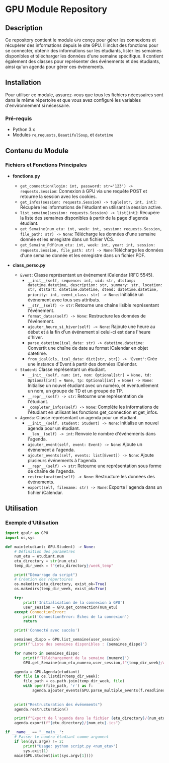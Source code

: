 # GPU Module Repository

## Description
Ce repository contient le module `GPU` conçu pour gérer les connexions et récupérer des informations depuis le site GPU. Il inclut des fonctions pour se connecter, obtenir des informations sur les étudiants, lister les semaines disponibles et télécharger les données d'une semaine spécifique. Il contient également des classes pour représenter des événements et des étudiants, ainsi qu'un agenda pour gérer ces événements.

## Installation
Pour utiliser ce module, assurez-vous que tous les fichiers nécessaires sont dans le même répertoire et que vous avez configuré les variables d'environnement si nécessaire.

### Pré-requis
- Python 3.x
- Modules `re`,`requests`, `BeautifulSoup`, et `datetime`

## Contenu du Module

### Fichiers et Fonctions Principales

- **fonctions.py**
  - `get_connection(login: int, password: str='123') -> requests.Session`: Connexion à GPU via une requête POST et retourne la session avec les cookies.
  - `get_infos(session: requests.Session) -> tuple[str, int, int]`: Récupère les informations de l'étudiant en utilisant la session active.
  - `list_semaine(session: requests.Session) -> list[int]`: Récupère la liste des semaines disponibles à partir de la page d'agenda étudiant.
  - `get_Semaine(num_etu: int, week: int, session: requests.Session, file_path: str) -> None`: Télécharge les données d'une semaine donnée et les enregistre dans un fichier VCS.
  - `get_Semaine_Pdf(num_etu: int, week: int, year: int, session: requests.Session, file_path: str) -> None`:Télécharge les données d'une semaine donnée et les enregistre dans un fichier PDF.


- **class_perso.py**
  - `Event`: Classe représentant un événement iCalendar (RFC 5545).
    - `__init__(self, sequence: int, uid: str, dtstamp: datetime.datetime, description: str, summary: str, location: str, dtstart: datetime.datetime, dtend: datetime.datetime, priority: int, event_class: str) -> None`: Initialise un événement avec tous ses attributs.
    - `__str__(self) -> str`: Retourne une chaîne lisible représentant l'événement.
    - `format_datas(self) -> None`: Restructure les données de l'événement.
    - `ajouter_heure_si_hiver(self) -> None`: Rajoute une heure au début et à la fin d'un événement si celui-ci est dans l'heure d'hiver.
    - `parse_datetime(ical_date: str) -> datetime.datetime`: Convertit une chaîne de date au format iCalendar en objet datetime.
    - `from_ical(cls, ical_data: dict[str, str]) -> 'Event'`: Crée une instance d'Event à partir des données iCalendar.
  - `Student`: Classe représentant un étudiant.
    - `__init__(self, num: int, nom: Optional[str] = None, td: Optional[int] = None, tp: Optional[int] = None) -> None`: Initialise un nouvel étudiant avec un numéro, et éventuellement un nom, un groupe de TD et un groupe de TP.
    - `__repr__(self) -> str`: Retourne une représentation de l'étudiant.
    - `_completer_infos(self) -> None`: Complète les informations de l'étudiant en utilisant les fonctions get_connection et get_infos.
  - `Agenda`: Classe représentant un agenda pour un étudiant.
    - `__init__(self, student: Student) -> None`: Initialise un nouvel agenda pour un étudiant.
    - `__len__(self) -> int`: Renvoie le nombre d'événements dans l'agenda.
    - `ajouter_event(self, event: Event) -> None`: Ajoute un événement à l'agenda.
    - `ajouter_events(self, events: list[Event]) -> None`: Ajoute plusieurs événements à l'agenda.
    - `__repr__(self) -> str`: Retourne une représentation sous forme de chaîne de l'agenda.
    - `restructuration(self) -> None`: Restructure les données des événements.
    - `export(self, filename: str) -> None`: Exporte l'agenda dans un fichier iCalendar.

## Utilisation

### Exemple d'Utilisation

```python
import gpulr as GPU
import os,sys

def main(etudiant: GPU.Student) -> None:
    # Définition des paramètres
    num_etu = etudiant.num
    etu_directory = str(num_etu)
    temp_dir_week = f"{etu_directory}/week_temp"

    print("Démarrage du script")
    # Création des répertoires
    os.makedirs(etu_directory, exist_ok=True)
    os.makedirs(temp_dir_week, exist_ok=True)

    try:
        print('Initialisation de la connexion à GPU')
        user_session = GPU.get_connection(num_etu)
    except ConnectionError:
        print('ConnectionError: Échec de la connexion')
        return

    print('Connecté avec succès')

    semaines_dispo = GPU.list_semaine(user_session)
    print(f'Liste des semaines disponibles : {semaines_dispo}')

    for numero in semaines_dispo:
        print(f'Téléchargement de la semaine {numero}')
        GPU.get_Semaine(num_etu,numero,user_session,f"{temp_dir_week}/week_{numero}")

    agenda = GPU.Agenda(etudiant)
    for file in os.listdir(temp_dir_week):
        file_path = os.path.join(temp_dir_week, file)
        with open(file_path, 'r') as f:
            agenda.ajouter_events(GPU.parse_multiple_events(f.readlines()))
    
    
    print("Restructuration des événements")
    agenda.restructuration()

    print(f"Export de l'agenda dans le fichier {etu_directory}/{num_etu}.ics")
    agenda.export(f"{etu_directory}/{num_etu}.ics")

if __name__ == "__main__":
    # Passer le numéro étudiant comme argument
    if len(sys.argv) != 2:
        print("Usage: python script.py <num_etu>")
        sys.exit(1)
    main(GPU.Student(int(sys.argv[1])))
```

